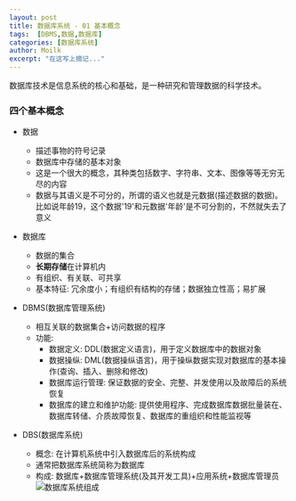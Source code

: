 ```yaml
---
layout: post
title: 数据库系统 - 01 基本概念
tags:  [DBMS,数据,数据库]
categories: [数据库系统]
author: Moilk
excerpt: "在这写上摘记..."
---
```

数据库技术是信息系统的核心和基础，是一种研究和管理数据的科学技术。  

### 四个基本概念  

- 数据  
	+ 描述事物的符号记录  
	+ 数据库中存储的基本对象  
	+ 这是一个很大的概念，其种类包括数字、字符串、文本、图像等等无穷无尽的内容  
	+ 数据与其语义是不可分的，所谓的语义也就是元数据(描述数据的数据)。比如说年龄19，这个数据'19'和元数据'年龄'是不可分割的，不然就失去了意义  

- 数据库  

	+ 数据的集合  
	+ **长期存储**在计算机内  
	+ 有组织、有关联、可共享  
	+ 基本特征: 冗余度小；有组织有结构的存储；数据独立性高；易扩展  

- DBMS(数据库管理系统)  

	+ 相互关联的数据集合+访问数据的程序  
	+ 功能:  
		* 数据定义: DDL(数据定义语言)，用于定义数据库中的数据对象  
		* 数据操纵: DML(数据操纵语言)，用于操纵数据实现对数据库的基本操作(查询、插入、删除和修改)  
		* 数据库运行管理: 保证数据的安全、完整、并发使用以及故障后的系统恢复  
		* 数据库的建立和维护功能: 提供使用程序、完成数据库数据批量装在、数据库转储、介质故障恢复、数据库的重组织和性能监视等  

- DBS(数据库系统)  
	+ 概念: 在计算机系统中引入数据库后的系统构成  
	+ 通常把数据库系统简称为数据库  
	+ 构成: 数据库+数据库管理系统(及其开发工具)+应用系统+数据库管理员  
![数据库系统组成]({{site.baseurl}}/assets/images/DBS/DBS.png)  